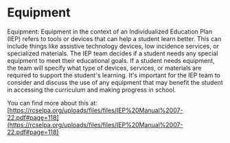 # Equipment
Equipment: Equipment in the context of an Individualized Education Plan (IEP) refers to tools or devices that can help a student learn better. This can include things like assistive technology devices, low incidence services, or specialized materials. The IEP team decides if a student needs any special equipment to meet their educational goals. If a student needs equipment, the team will specify what type of devices, services, or materials are required to support the student's learning. It's important for the IEP team to consider and discuss the use of any equipment that may benefit the student in accessing the curriculum and making progress in school.

You can find more about this at: [https://rcselpa.org/uploads/files/files/IEP%20Manual%2007-22.pdf#page=118](https://rcselpa.org/uploads/files/files/IEP%20Manual%2007-22.pdf#page=118)
